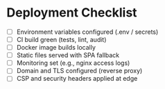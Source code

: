 # Deployment Checklist

- [ ] Environment variables configured (.env / secrets)
- [ ] CI build green (tests, lint, audit)
- [ ] Docker image builds locally
- [ ] Static files served with SPA fallback
- [ ] Monitoring set (e.g., nginx access logs)
- [ ] Domain and TLS configured (reverse proxy)
- [ ] CSP and security headers applied at edge